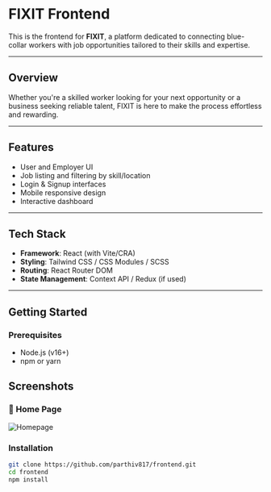 # FIXIT Frontend

This is the frontend for **FIXIT**, a platform dedicated to connecting blue-collar workers with job opportunities tailored to their skills and expertise.

---

## Overview

Whether you're a skilled worker looking for your next opportunity or a business seeking reliable talent, FIXIT is here to make the process effortless and rewarding.

---

##  Features

- User and Employer UI
- Job listing and filtering by skill/location
- Login & Signup interfaces
- Mobile responsive design
- Interactive dashboard

---

##  Tech Stack

- **Framework**: React (with Vite/CRA)
- **Styling**: Tailwind CSS / CSS Modules / SCSS
- **Routing**: React Router DOM
- **State Management**: Context API / Redux (if used)

---

##  Getting Started

### Prerequisites

- Node.js (v16+)
- npm or yarn

## Screenshots

### 🔹 Home Page
![Homepage](src/assets/mockups/homepage.png)

### Installation

```bash
git clone https://github.com/parthiv817/frontend.git
cd frontend
npm install





